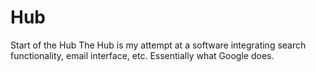 # Hub
Start of the Hub
The Hub is my attempt at a software integrating search functionality, email interface, etc. Essentially what Google does.
